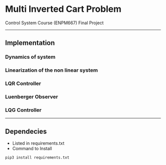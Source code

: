 # Multi Inverted Cart Problem
Control System Course (ENPM667) Final Project

---
## Implementation
### Dynamics of system 
### Linearization of the non linear system
### LQR Controller
### Luenberger Observer
### LQG Controller

---
## Dependecies
* Listed in requirements.txt
* Command to Install
```
pip3 install requirements.txt
```
